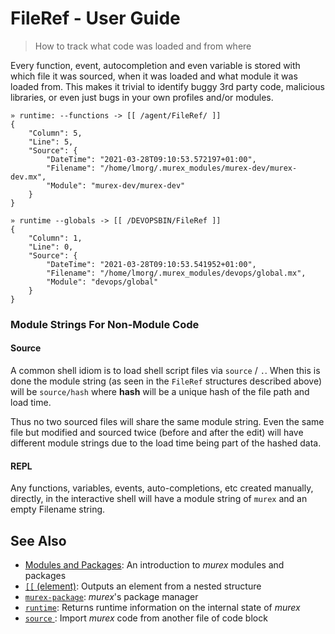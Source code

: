 # FileRef - User Guide

> How to track what code was loaded and from where

Every function, event, autocompletion and even variable is stored with which
file it was sourced, when it was loaded and what module it was loaded from.
This makes it trivial to identify buggy 3rd party code, malicious libraries, or
even just bugs in your own profiles and/or modules.

    » runtime: --functions -> [[ /agent/FileRef/ ]]
    {
        "Column": 5,
        "Line": 5,
        "Source": {
            "DateTime": "2021-03-28T09:10:53.572197+01:00",
            "Filename": "/home/lmorg/.murex_modules/murex-dev/murex-dev.mx",
            "Module": "murex-dev/murex-dev"
        }
    }
    
    » runtime --globals -> [[ /DEVOPSBIN/FileRef ]]
    {
        "Column": 1,
        "Line": 0,
        "Source": {
            "DateTime": "2021-03-28T09:10:53.541952+01:00",
            "Filename": "/home/lmorg/.murex_modules/devops/global.mx",
            "Module": "devops/global"
        }
    }
    
### Module Strings For Non-Module Code

#### Source

A common shell idiom is to load shell script files via `source` / `.`. When
this is done the module string (as seen in the `FileRef` structures described
above) will be `source/hash` where **hash** will be a unique hash of the file
path and load time.

Thus no two sourced files will share the same module string. Even the same file
but modified and sourced twice (before and after the edit) will have different
module strings due to the load time being part of the hashed data.

#### REPL

Any functions, variables, events, auto-completions, etc created manually,
directly, in the interactive shell will have a module string of `murex` and an
empty Filename string.

## See Also

* [Modules and Packages](../user-guide/modules.md):
  An introduction to _murex_ modules and packages
* [`[[` (element)](../commands/element.md):
  Outputs an element from a nested structure
* [`murex-package`](../commands/murex-package.md):
  _murex_'s package manager
* [`runtime`](../commands/runtime.md):
  Returns runtime information on the internal state of _murex_
* [`source` ](../commands/source.md):
  Import _murex_ code from another file of code block